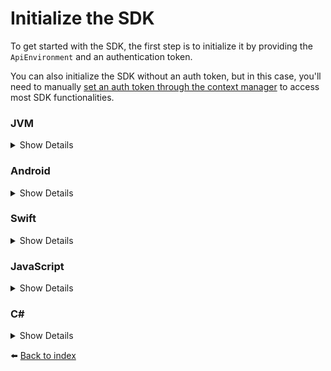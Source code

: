 # Initialize the SDK

To get started with the SDK, the first step is to initialize it by providing the `ApiEnvironment` and an authentication token.

You can also initialize the SDK without an auth token, but in this case, you'll need to manually [set an auth token through the context manager](06_CONTEXT-MANAGER.md#set-auth-token) to access most SDK functionalities.

### JVM
<details>
<summary>Show Details</summary>

```kotlin
val sdk = KDoordeckFactory.initialize(ApiEnvironment.PROD, "AUTH_TOKEN")
```
</details>

### Android
<details>
<summary>Show Details</summary>

In Android, you need to pass the Android application context to initialize the SDK:

```kotlin
val applicationContext = ApplicationContext(context)
val sdk = KDoordeckFactory.initialize(applicationContext, ApiEnvironment.PROD, "AUTH_TOKEN")
```
</details>

### Swift
<details>
<summary>Show Details</summary>

```swift
let sdk = KDoordeckFactory().initialize(apiEnvironment: .prod, token: "AUTH_TOKEN")
```
</details>

### JavaScript
<details>
<summary>Show Details</summary>

```js
import doordeck from '@doordeck/doordeck-headless-sdk';
const apiEnvironment = doordeck.com.doordeck.multiplatform.sdk.api.model.ApiEnvironment;
const sdk = doordeck.com.doordeck.multiplatform.sdk.KDoordeckFactory.initializeWithAuthToken(apiEnvironment.PROD, "AUTH_TOKEN");
```
</details>

### C#
<details>
<summary>Show Details</summary>

```csharp
unsafe 
{
    doordeck_headless_sdk_ExportedSymbols* symbols = Methods.doordeck_headless_sdk_symbols();
    var apiEnvironment = symbols->kotlin.root.com.doordeck.multiplatform.sdk.api.model.ApiEnvironment.PROD.get();
    var factory = symbols->kotlin.root.com.doordeck.multiplatform.sdk.KDoordeckFactory._instance();
    var sdk = symbols->kotlin.root.com.doordeck.multiplatform.sdk.KDoordeckFactory.initializeWithAuthToken(factory, apiEnvironment, token.toSByte());
}
```
</details>

:arrow_left: [Back to index](01_INDEX.md)
